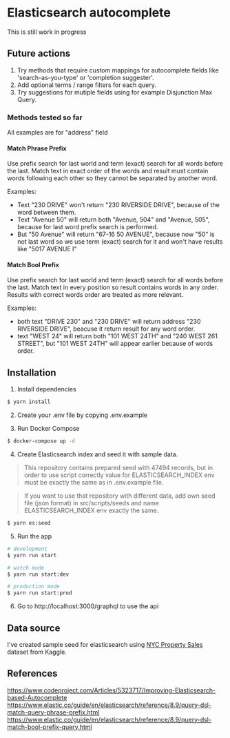 # Elasticsearch autocomplete

This is still work in progress

## Future actions
1. Try methods that require custom mappings for autocomplete fields like 'search-as-you-type' or 'completion suggester'.
2. Add optional terms / range filters for each query.
3. Try suggestions for mutiple fields using for example Disjunction Max Query.

### Methods tested so far
All examples are for "address" field

#### Match Phrase Prefix

Use prefix search for last world and term (exact) search for all words before the last.
Match text in exact order of the words and result must contain words following each other so they cannot be separated by another word.

Examples:
- Text "230 DRIVE" won't return "230 RIVERSIDE DRIVE", because of the word between them.
- Text "Avenue 50" will return both "Avenue, 504" and "Avenue, 505", because for last word prefix search is performed.
- But "50 Avenue" will return "67-16 50 AVENUE", because now "50" is not last word so we use term (exact) search for it and won't have results like "5017 AVENUE I"

#### Match Bool Prefix

Use prefix search for last world and term (exact) search for all words before the last.
Match text in every position so result contains words in any order. Results with correct words order are treated as more relevant. 

Examples: 
- both text "DRIVE 230" and "230 DRIVE" will return address "230 RIVERSIDE DRIVE", beacuse it return result for any word order.
- text "WEST 24" will return both "101 WEST 24TH" and "240 WEST 261 STREET", but "101 WEST 24TH" will appear earlier because of words order.

## Installation

1. Install dependencies

```bash
$ yarn install
```

2. Create your .env file by copying .env.example

3. Run Docker Compose

```bash
$ docker-compose up -d
```

4. Create Elasticsearch index and seed it with sample data.
> This repository contains prepared seed with 47494 records, but in order to use script correctly value for ELASTICSEARCH_INDEX env must be exactly the same as in .env.example file.

> If you want to use that repository with different data, add own seed file (json format) in src/scripts/seeds and name ELASTICSEARCH_INDEX env exactly the same.

```bash
$ yarn es:seed
```

5. Run the app

```bash
# development
$ yarn run start

# watch mode
$ yarn run start:dev

# production mode
$ yarn run start:prod
```

6. Go to http://localhost:3000/graphql to use the api

## Data source
I've created sample seed for elasticsearch using
[NYC Property Sales](https://www.kaggle.com/datasets/new-york-city/nyc-property-sales) dataset from Kaggle.

## References
https://www.codeproject.com/Articles/5323717/Improving-Elasticsearch-based-Autocomplete
https://www.elastic.co/guide/en/elasticsearch/reference/8.9/query-dsl-match-query-phrase-prefix.html
https://www.elastic.co/guide/en/elasticsearch/reference/8.9/query-dsl-match-bool-prefix-query.html
